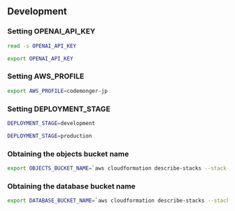 ## Development

### Setting OPENAI_API_KEY

```sh
read -s OPENAI_API_KEY
```

```sh
export OPENAI_API_KEY
```

### Setting AWS_PROFILE

```sh
export AWS_PROFILE=codemonger-jp
```

### Setting DEPLOYMENT_STAGE

```sh
DEPLOYMENT_STAGE=development
```

```sh
DEPLOYMENT_STAGE=production
```

### Obtaining the objects bucket name

```sh
export OBJECTS_BUCKET_NAME=`aws cloudformation describe-stacks --stack-name mumble-$DEPLOYMENT_STAGE --query "Stacks[0].Outputs[?OutputKey=='ObjectsBucketName'].OutputValue" --output text`
```

### Obtaining the database bucket name

```sh
export DATABASE_BUCKET_NAME=`aws cloudformation describe-stacks --stack-name mumble-$DEPLOYMENT_STAGE --query "Stacks[0].Outputs[?OutputKey=='IndexerDatabaseBucketName'].OutputValue" --output text`
```